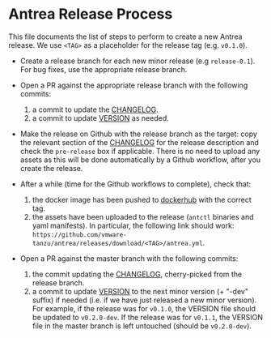 # Antrea Release Process

This file documents the list of steps to perform to create a new Antrea
release. We use `<TAG>` as a placeholder for the release tag (e.g. `v0.1.0`).

* Create a release branch for each new minor release (e.g `release-0.1`). For
  bug fixes, use the appropriate release branch.

* Open a PR against the appropriate release branch with the following commits:
  1. a commit to update the [CHANGELOG](../CHANGELOG.md).
  2. a commit to update [VERSION](https://github.com/vmware-tanzu/antrea/blob/master/VERSION) as needed.

* Make the release on Github with the release branch as the target: copy the
  relevant section of the [CHANGELOG](../CHANGELOG.md) for the release
  description and check the `pre-release` box if applicable. There is no need to
  upload any assets as this will be done automatically by a Github workflow,
  after you create the release.

* After a while (time for the Github workflows to complete), check that:
  1. the docker image has been pushed to
     [dockerhub](https://hub.docker.com/u/antrea) with the correct tag.
  2. the assets have been uploaded to the release (`antctl` binaries and yaml
     manifests). In particular, the following link should work:
     `https://github.com/vmware-tanzu/antrea/releases/download/<TAG>/antrea.yml`.

* Open a PR against the master branch with the following commits:
  1. the commit updating the [CHANGELOG](../CHANGELOG.md), cherry-picked from
     the release branch.
  2. a commit to update [VERSION](https://github.com/vmware-tanzu/antrea/blob/master/VERSION) to the next minor version (+
     "-dev" suffix) if needed (i.e. if we have just released a new minor
     version). For example, if the release was for `v0.1.0`, the VERSION file
     should be updated to `v0.2.0-dev`. If the release was for `v0.1.1`, the
     VERSION file in the master branch is left untouched (should be
     `v0.2.0-dev`).
